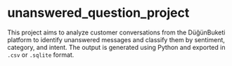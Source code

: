 # unanswered_question_project
This project aims to analyze customer conversations from the DüğünBuketi platform to identify unanswered messages and classify them by sentiment, category, and intent. The output is generated using Python and exported in `.csv` or `.sqlite` format.
